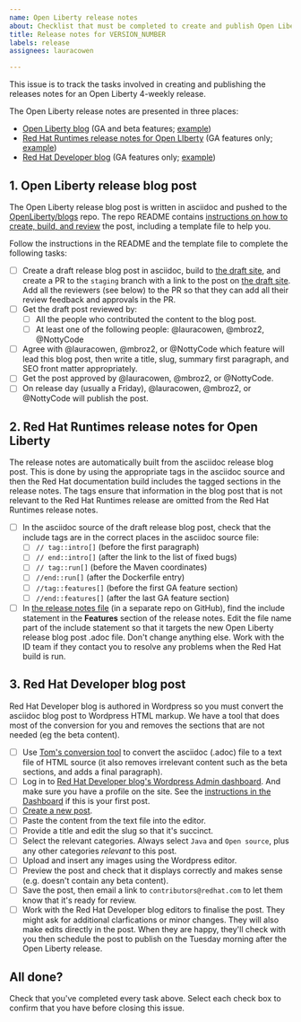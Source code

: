```yaml
---
name: Open Liberty release notes
about: Checklist that must be completed to create and publish Open Liberty release notes.
title: Release notes for VERSION_NUMBER
labels: release
assignees: lauracowen

---
```


This issue is to track the tasks involved in creating and publishing the releases notes for an Open Liberty 4-weekly release.

The Open Liberty release notes are presented in three places:
- [Open Liberty blog](https://openliberty.io/blog/) (GA and beta features; [example](https://openliberty.io/blog/2020/05/07/EJB-persistent-timers-20005.html))
- [Red Hat Runtimes release notes for Open LIberty](https://access.redhat.com/documentation/en-us/open_liberty/2020/) (GA features only; [example](https://access.redhat.com/documentation/en-us/open_liberty/2020/html/release_notes_for_open_liberty_20.0.0.5_on_red_hat_openshift_container_platform/features))
- [Red Hat Developer blog](https://developers.redhat.com/blog/) (GA features only; [example](https://developers.redhat.com/blog/2020/05/13/open-liberty-20-0-0-5-brings-updates-to-ejb-persistent-timers-coordination-and-failover-across-members/))


## 1. Open Liberty release blog post

The Open Liberty release blog post is written in asciidoc and pushed to the [OpenLiberty/blogs](https://github.com/openliberty/blogs) repo. The repo README contains [instructions on how to create, build, and review](https://github.com/OpenLiberty/blogs/blob/prod/README.md) the post, including a template file to help you.

Follow the instructions in the README and the template file to complete the following tasks:

- [ ] Create a draft release blog post in asciidoc, build to [the draft site](https://draft-openlibertyio.mybluemix.net/blog/), and create a PR to the `staging` branch with a link to the post on [the draft site](https://draft-openlibertyio.mybluemix.net/blog/). Add all the reviewers (see below) to the PR so that they can add all their review feedback and approvals in the PR.
- [ ] Get the draft post reviewed by:
  - [ ] All the people who contributed the content to the blog post.
  - [ ] At least one of the following people: @lauracowen, @mbroz2, @NottyCode
- [ ] Agree with @lauracowen, @mbroz2, or @NottyCode which feature will lead this blog post, then write a title, slug, summary first paragraph, and SEO front matter appropriately.
- [ ] Get the post approved by @lauracowen, @mbroz2, or @NottyCode.
- [ ] On release day (usually a Friday), @lauracowen, @mbroz2, or @NottyCode will publish the post.

## 2. Red Hat Runtimes release notes for Open Liberty

The release notes are automatically built from the asciidoc release blog post. This is done by using the appropriate tags in the asciidoc source and then the Red Hat documentation build includes the tagged sections in the release notes. The tags ensure that information in the blog post that is not relevant to the Red Hat Runtimes release are omitted from the Red Hat Runtimes release notes.

- [ ] In the asciidoc source of the draft release blog post, check that the include tags are in the correct places in the asciidoc source file:
  - [ ] `// tag::intro[]` (before the first paragraph)
  - [ ] `// end::intro[]` (after the link to the list of fixed bugs)
  - [ ] `// tag::run[]` (before the Maven coordinates)
  - [ ] `//end::run[]` (after the Dockerfile entry)
  - [ ] `//tag::features[]` (before the first GA feature section)
  - [ ] `//end::features[]` (after the last GA feature section)
- [ ] In [the release notes file](https://raw.githubusercontent.com/PurpleLiberty/docs/master/releasenotes/master-remote.adoc) (in a separate repo on GitHub), find the include statement in the **Features** section of the release notes. Edit the file name part of the include statement so that it targets the new Open Liberty release blog post .adoc file. Don't change anything else. Work with the ID team if they contact you to resolve any problems when the Red Hat build is run.

## 3. Red Hat Developer blog post

Red Hat Developer blog is authored in Wordpress so you must convert the asciidoc blog post to Wordpress HTML markup. We have a tool that does most of the conversion for you and removes the sections that are not needed (eg the beta content).

- [ ] Use [Tom's conversion tool](https://github.ibm.com/was-WASdev/asciidoc-to-wordpresshtml) to convert the asciidoc (.adoc) file to a text file of HTML source (it also removes irrelevant content such as the beta sections, and adds a final paragraph).
- [ ] Log in to [Red Hat Developer blog's Wordpress Admin dashboard](https://developers.redhat.com/blog/wp-login.php). And make sure you have a profile on the site. See the [instructions in the Dashboard](https://developers.redhat.com/blog/wp-admin/index.php) if this is your first post.
- [ ] [Create a new post](https://developers.redhat.com/blog/wp-admin/post-new.php).
- [ ] Paste the content from the text file into the editor.
- [ ] Provide a title and edit the slug so that it's succinct.
- [ ] Select the relevant categories. Always select `Java` and `Open source`, plus any other categories _relevant_  to this post.
- [ ] Upload and insert any images using the Wordpress editor.
- [ ] Preview the post and check that it displays correctly and makes sense (e.g. doesn't contain any beta content).
- [ ] Save the post, then email a link to `contributors@redhat.com` to let them know that it's ready for review.
- [ ] Work with the Red Hat Developer blog editors to finalise the post. They might ask for additional clarfications or minor changes. They will also make edits directly in the post. When they are happy, they'll check with you then schedule the post to publish on the Tuesday morning after the Open Liberty release.

## All done?

Check that you've completed every task above. Select each check box to confirm that you have before closing this issue.